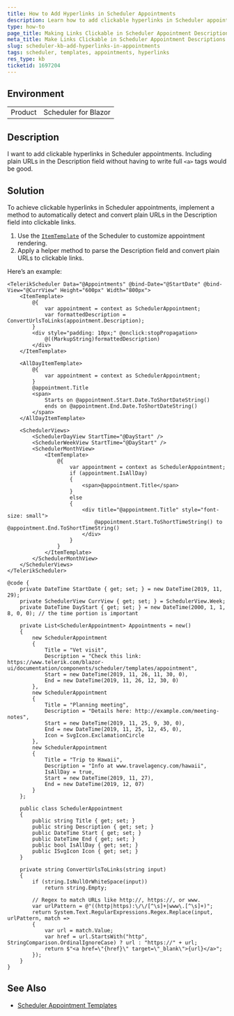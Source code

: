 ```yaml
---
title: How to Add Hyperlinks in Scheduler Appointments
description: Learn how to add clickable hyperlinks in Scheduler appointments in UI for Blazor.
type: how-to
page_title: Making Links Clickable in Scheduler Appointment Descriptions
meta_title: Make Links Clickable in Scheduler Appointment Descriptions
slug: scheduler-kb-add-hyperlinks-in-appointments
tags: scheduler, templates, appointments, hyperlinks
res_type: kb
ticketid: 1697204
---
```


## Environment
<table>
    <tbody>
        <tr>
            <td>Product</td>
            <td>Scheduler for Blazor</td>
        </tr>
    </tbody>
</table>

## Description

I want to add clickable hyperlinks in Scheduler appointments. Including plain URLs in the Description field without having to write full `<a>` tags would be good.

## Solution

To achieve clickable hyperlinks in Scheduler appointments, implement a method to automatically detect and convert plain URLs in the Description field into clickable links.

1. Use the [`ItemTemplate`](slug:scheduler-templates-appointment) of the Scheduler to customize appointment rendering.
2. Apply a helper method to parse the Description field and convert plain URLs to clickable links.

Here’s an example:

````Razor
<TelerikScheduler Data="@Appointments" @bind-Date="@StartDate" @bind-View="@CurrView" Height="600px" Width="800px">
    <ItemTemplate>
        @{
            var appointment = context as SchedulerAppointment;
            var formattedDescription = ConvertUrlsToLinks(appointment.Description);
        }
        <div style="padding: 10px;" @onclick:stopPropagation>
            @((MarkupString)formattedDescription)
        </div>
    </ItemTemplate>

    <AllDayItemTemplate>
        @{
            var appointment = context as SchedulerAppointment;
        }
        @appointment.Title
        <span>
            Starts on @appointment.Start.Date.ToShortDateString()
            ends on @appointment.End.Date.ToShortDateString()
        </span>
    </AllDayItemTemplate>

    <SchedulerViews>
        <SchedulerDayView StartTime="@DayStart" />
        <SchedulerWeekView StartTime="@DayStart" />
        <SchedulerMonthView>
            <ItemTemplate>
                @{
                    var appointment = context as SchedulerAppointment;
                    if (appointment.IsAllDay)
                    {
                        <span>@appointment.Title</span>
                    }
                    else
                    {
                        <div title="@appointment.Title" style="font-size: small">
                            @appointment.Start.ToShortTimeString() to @appointment.End.ToShortTimeString()
                        </div>
                    }
                }
            </ItemTemplate>
        </SchedulerMonthView>
    </SchedulerViews>
</TelerikScheduler>

@code {
    private DateTime StartDate { get; set; } = new DateTime(2019, 11, 29);
    private SchedulerView CurrView { get; set; } = SchedulerView.Week;
    private DateTime DayStart { get; set; } = new DateTime(2000, 1, 1, 8, 0, 0); // the time portion is important

    private List<SchedulerAppointment> Appointments = new()
    {
        new SchedulerAppointment
        {
            Title = "Vet visit",
            Description = "Check this link: https://www.telerik.com/blazor-ui/documentation/components/scheduler/templates/appointment",
            Start = new DateTime(2019, 11, 26, 11, 30, 0),
            End = new DateTime(2019, 11, 26, 12, 30, 0)
        },
        new SchedulerAppointment
        {
            Title = "Planning meeting",
            Description = "Details here: http://example.com/meeting-notes",
            Start = new DateTime(2019, 11, 25, 9, 30, 0),
            End = new DateTime(2019, 11, 25, 12, 45, 0),
            Icon = SvgIcon.ExclamationCircle
        },
        new SchedulerAppointment
        {
            Title = "Trip to Hawaii",
            Description = "Info at www.travelagency.com/hawaii",
            IsAllDay = true,
            Start = new DateTime(2019, 11, 27),
            End = new DateTime(2019, 12, 07)
        }
    };

    public class SchedulerAppointment
    {
        public string Title { get; set; }
        public string Description { get; set; }
        public DateTime Start { get; set; }
        public DateTime End { get; set; }
        public bool IsAllDay { get; set; }
        public ISvgIcon Icon { get; set; }
    }

    private string ConvertUrlsToLinks(string input)
    {
        if (string.IsNullOrWhiteSpace(input))
            return string.Empty;

        // Regex to match URLs like http://, https://, or www.
        var urlPattern = @"((http|https):\/\/[^\s]+|www\.[^\s]+)";
        return System.Text.RegularExpressions.Regex.Replace(input, urlPattern, match =>
        {
            var url = match.Value;
            var href = url.StartsWith("http", StringComparison.OrdinalIgnoreCase) ? url : "https://" + url;
            return $"<a href=\"{href}\" target=\"_blank\">{url}</a>";
        });
    }
}
````

## See Also
- [Scheduler Appointment Templates](scheduler-templates-appointment)
